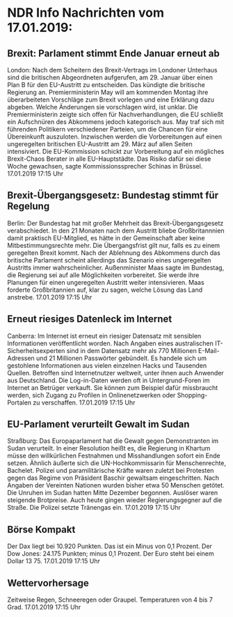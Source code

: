 # NDR Info Nachrichten vom 17.01.2019:


## Brexit: Parlament stimmt Ende Januar erneut ab
London: Nach dem Scheitern des Brexit-Vertrags im Londoner Unterhaus sind die britischen Abgeordneten aufgerufen, am 29. Januar über einen Plan B für den EU-Austritt zu entscheiden. Das kündigte die britische Regierung an. Premierministerin May will am kommenden Montag ihre überarbeiteten Vorschläge zum Brexit vorlegen und eine Erklärung dazu abgeben. Welche Änderungen sie vorschlagen wird, ist unklar. Die Premierministerin zeigte sich offen für Nachverhandlungen, die EU schließt ein Aufschnüren des Abkommens jedoch kategorisch aus. May traf sich mit führenden Politikern verschiedener Parteien, um die Chancen für eine Übereinkunft auszuloten. Inzwischen werden die Vorbereitungen auf einen ungeregelten britischen EU-Austritt am 29. März auf allen Seiten intensiviert. Die EU-Kommission schickt zur Vorbereitung auf ein mögliches Brexit-Chaos Berater in alle EU-Hauptstädte. Das Risiko dafür sei diese Woche gewachsen, sagte Kommissionssprecher Schinas in Brüssel. 17.01.2019 17:15 Uhr 

## Brexit-Übergangsgesetz: Bundestag stimmt für Regelung
Berlin: Der Bundestag hat mit großer Mehrheit das Brexit-Übergangsgesetz verabschiedet. In den 21 Monaten nach dem Austritt bliebe Großbritannnien damit praktisch EU-Mitglied, es hätte in der Gemeinschaft aber keine Mitbestimmungsrechte mehr. Die Übergangsfrist gilt nur, falls es zu einem geregelten Brexit kommt. Nach der Ablehnung des Abkommens durch das britische Parlament scheint allerdings das Szenario eines ungeregelten Austritts immer wahrscheinlicher. Außenminister Maas sagte im Bundestag, die Regierung sei auf alle Möglichkeiten vorbereitet. Sie werde ihre Planungen für einen ungeregelten Austritt weiter intensivieren. Maas forderte Großbritannien auf, klar zu sagen, welche Lösung das Land anstrebe. 17.01.2019 17:15 Uhr 

## Erneut riesiges Datenleck im Internet
Canberra: Im Internet ist erneut ein riesiger Datensatz mit sensiblen Informationen veröffentlicht worden. Nach Angaben eines australischen IT-Sicherheitsexperten sind in dem Datensatz mehr als 770 Millionen E-Mail-Adressen und 21 Millionen Passwörter gebündelt. Es handele sich um gestohlene Informationen aus vielen einzelnen Hacks und Tausenden Quellen. Betroffen sind Internetnutzer weltweit, unter ihnen auch Anwender aus Deutschland. Die Log-in-Daten werden oft in Untergrund-Foren im Internet an Betrüger verkauft. Sie können zum Beispiel dafür missbraucht werden, sich Zugang zu Profilen in Onlinenetzwerken oder Shopping-Portalen zu verschaffen. 17.01.2019 17:15 Uhr 

## EU-Parlament verurteilt Gewalt im Sudan
Straßburg: Das Europaparlament hat die Gewalt gegen Demonstranten im Sudan verurteilt. In einer Resolution heißt es, die Regierung in Khartum müsse den willkürlichen Festnahmen und Misshandlungen sofort ein Ende setzen. Ähnlich äußerte sich die UN-Hochkommissarin für Menschenrechte, Bachelet. Polizei und paramilitärische Kräfte waren zuletzt bei Protesten gegen das Regime von Präsident Baschir gewaltsam eingeschritten. Nach Angaben der Vereinten Nationen wurden bisher etwa 50 Menschen getötet. Die Unruhen im Sudan hatten Mitte Dezember begonnen. Auslöser waren steigende Brotpreise. Auch heute gingen wieder Regierungsgegner auf die Straße. Die Polizei setzte Tränengas ein. 17.01.2019 17:15 Uhr 

## Börse Kompakt
Der Dax liegt bei 10.920 Punkten. Das ist ein Minus von 0,1 Prozent. Der Dow Jones: 24.175 Punkten; minus 0,1  Prozent. Der Euro steht bei einem Dollar 13 75. 17.01.2019 17:15 Uhr 

## Wettervorhersage
Zeitweise Regen, Schneeregen oder Graupel. Temperaturen von 4 bis 7 Grad. 17.01.2019 17:15 Uhr 
